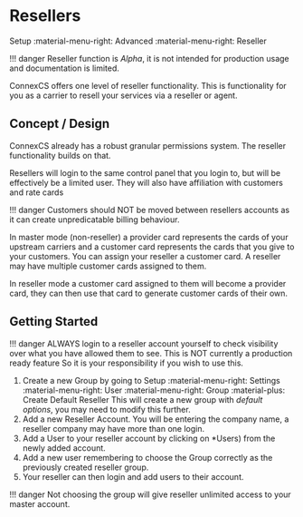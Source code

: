# Resellers
Setup :material-menu-right: Advanced :material-menu-right: Reseller

!!! danger
	Reseller function is *Alpha*, it is not intended for production usage and documentation is limited.
	
ConnexCS offers one level of reseller functionality. This is functionality for you as a carrier to resell your services via a reseller or agent.

## Concept / Design

ConnexCS already has a robust granular permissions system. The reseller functionality builds on that.

Resellers will login to the same control panel that you login to, but will be effectively be a limited user.
They will also have affiliation with customers and rate cards

!!! danger
	Customers should NOT be moved between resellers accounts as it can create unpredicatable billing behaviour.

In master mode (non-reseller) a provider card represents the cards of your upstream carriers and a customer card represents the cards that you give to your customers.
You can assign your reseller a customer card. A reseller may have multiple customer cards assigned to them.

In reseller mode a customer card assigned to them will become a provider card, they can then use that card to generate customer cards of their own.

## Getting Started

!!! danger
	ALWAYS login to a reseller account yourself to check visibility over what you have allowed them to see. This is NOT currently a production ready feature
	So it is your responsibility if you wish to use this.
	
1. Create a new Group by going to Setup :material-menu-right: Settings :material-menu-right: User :material-menu-right: Group :material-plus: Create Default Reseller
   This will create a new group with *default options*, you may need to modify this further.
2. Add a new Reseller Account. You will be entering the company name, a reseller company may have more than one login.
3. Add a User to your reseller account by clicking on *Users) from the newly added account.
4. Add a new user remembering to choose the Group correctly as the previously created reseller group.
5. Your reseller can then login and add users to their account.

!!! danger
	Not choosing the group will give reseller unlimited access to your master account.
